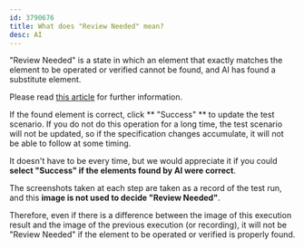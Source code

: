 ```yaml
---
id: 3790676
title: What does "Review Needed" mean?
desc: AI
---
```


"Review Needed" is a state in which an element that exactly matches the element to be operated or verified cannot be found, and AI has found a substitute element.

Please read [this article](https://docs.autify.com/ja/2019/11/07/release/#%E8%A6%81%E7%A2%BA%E8%AA%8D%E3%83%90%E3%83%83%E3%82%B8) for further information.

If the found element is correct, click ** "Success" ** to update the test scenario. If you do not do this operation for a long time, the test scenario will not be updated, so if the specification changes accumulate, it will not be able to follow at some timing. <br>

It doesn't have to be every time, but we would appreciate it if you could **select "Success" if the elements found by AI were correct**. <br>

The screenshots taken at each step are taken as a record of the test run, and this **image is not used to decide "Review Needed"**.

Therefore, even if there is a difference between the image of this execution result and the image of the previous execution (or recording), it will not be "Review Needed" if the element to be operated or verified is properly found.
